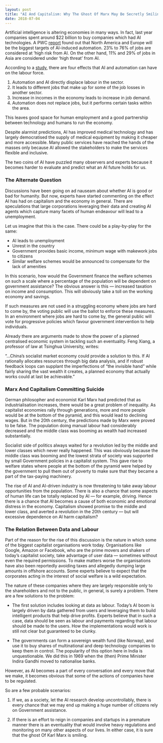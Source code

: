 ```yaml
---
layout: post
title: "AI And Capitalism: Why The Ghost Of Marx May Be Secretly Smiling"
date: 2018-07-04
---
```


Artificial intelligence is altering economies in many ways. In fact, last year companies spent around $22 billion to buy companies which had AI technologies. A PWC [report](https://www.pwc.co.uk/economic-services/assets/macroeconomic-impact-of-ai-technical-report-feb-18.pdf) found out that North America and Europe will be the biggest targets of AI-induced automation. 23% to 76% of jobs are considered at ‘high risk from AI. On the other hand, 11% and 29% of jobs in Asia are considered under ‘high threat’ from AI.

According to a [study](https://analyticsindiamag.com/why-has-the-economic-productivity-not-picked-up-despite-the-advancements-in-ai/), there are four effects that AI and automation can have on the labour force.

1. Automation and AI directly displace labour in the sector.
2. It leads to different jobs that make up for some of the job losses in another sector.
3. Increase in incomes in the economy leads to increase in job demand.
4. Automation does not replace jobs, but it performs certain tasks within the area.

This leaves good space for human employment and a good partnership between technology and humans to run the economy.

Despite alarmist predictions, AI has improved medical technology and has largely democratised the supply of medical equipment by making it cheaper and more accessible. Many public services have reached the hands of the masses only because AI allowed the stakeholders to make the services flexible and inclusive.

The two coins of AI have puzzled many observers and experts because it becomes harder to evaluate and predict what an AI future holds for us.

### The Alternate Question

Discussions have been going on ad nauseam about whether AI is good or bad for humanity. But now, experts have started commenting on the effect AI has had on capitalism and the economy in general. There are speculations that large corporations leveraging their data and creating AI agents which capture many facets of human endeavour will lead to a unemployment.

Let us imagine that this is the case. There could be a play-by-play for the same:

+ AI leads to unemployment
+ Unrest in the country
+ Government provides basic income, minimum wage with makework jobs to citizens
+ Similar welfare schemes would be announced to compensate for the lack of amenities

In this scenario, how would the Government finance the welfare schemes on such a scale where a percentage of the population will be dependent on government assistance? The obvious answer is this —  increased taxation on income and consumption. This will obviously take a toll on the working economy and savings.

If such measures are not used in a struggling economy where jobs are hard to come by, the voting public will use the ballot to enforce these measures. In an environment where jobs are hard to come by, the general public will vote for progressive policies which favour government intervention to help individuals.

Already there are arguments made to show the power of a planned centralised economic system in tackling such an eventuality. Feng Xiang, a professor of law at Tsinghua University, writes:

“…China’s socialist market economy could provide a solution to this. If AI rationally allocates resources through big data analysis, and if robust feedback loops can supplant the imperfections of “the invisible hand” while fairly sharing the vast wealth it creates, a planned economy that actually works could at last be achievable.”

### Marx And Capitalism Committing Suicide

German philosopher and economist Karl Marx had predicted that as industrialisation increases, there would be a great problem of inequality. As capitalist economies rally through generations, more and more people would be at the bottom of the pyramid, and this would lead to declining wages. But in the 20th century, the predictions made by Marx were proved to be false. The population doing manual labour had considerably decreased and the middle class was booming as wealth had increased substantially.

Socialist side of politics always waited for a revolution led by the middle and lower classes which never really happened. This was obviously because the middle class was booming and the lowest strata of society was supported by small Government policies in a capitalist system. This gave rise to welfare states where people at the bottom of the pyramid were helped by the government to pull them out of poverty to make sure that they became a part of the tax-paying machinery.

The rise of AI and AI-driven industry is now threatening to take away labour opportunities from the population. There is also a chance that some aspects of human life can be totally replaced by AI — for example, driving. Hence there is a chance that AI becomes a cause of both economic and emotional distress in the economy. Capitalism showed promise to the middle and lower class, and averted a revolution in the 20th century — but will excessive dependence on AI harm capitalism?

### The Relation Between Data and Labour

Part of the reason for the rise of this discussion is the nature in which some of the biggest capitalist organisations work today. Organisations like Google, Amazon or Facebook, who are the prime movers and shakers of today’s capitalist society, take advantage of user data — sometimes without even the required permissions. To make matters worse the organisations have also been reportedly avoiding taxes and allegedly dumping large amounts in offshore accounts. Some experts believe to expect that the corporates acting in the interest of social welfare is a wild expectation.

The nature of these companies where they are largely responsible only to the shareholders and not to the public, in general, is surely a problem. There are a few solutions to the problem:

+ The first solution includes looking at data as labour. Today’s AI boom is largely driven by data gathered from users and leveraging them to build intelligent products that help drive profits. Experts believe that in such a case, data should be seen as labour and payments regarding that labour should be made to the users. How the implementations would work is still not clear but guaranteed to be clunky.

+ The governments can form a sovereign wealth fund (like Norway), and use it to buy shares of multinational and deep technology companies to keep them in control.
The popularity of this option here in India is unquestionable. We did this in 1969 when the (then) Prime Minister Indira Gandhi moved to nationalise banks.

However, as AI becomes a part of every conversation and every move that we make, it becomes obvious that some of the actions of companies have to be regulated.

So are a few probable scenarios:

1. If we, as a society, let the AI research develop uncontrollably, there is every chance that we may end up making a huge number of citizens rely on Government assistance.

2. If there is an effort to reign in companies and startups in a premature manner there is an eventuality that would involve heavy regulations and monitoring on many other aspects of our lives.
In either case, it is sure that the ghost Of Karl Marx is smiling.


